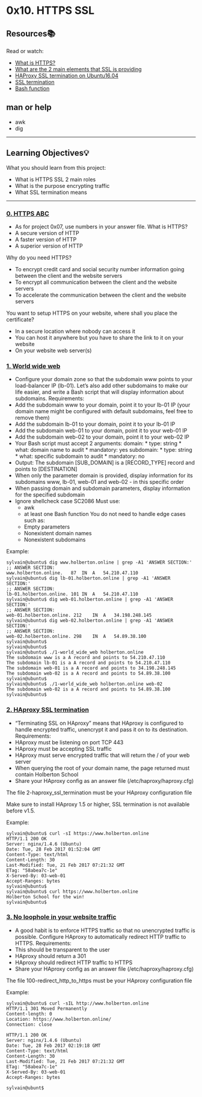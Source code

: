 # 0x10. HTTPS SSL

## Resources:books:
Read or watch:
* [What is HTTPS?](https://intranet.hbtn.io/rltoken/pawxG_0c1o86psexBOikIw)
* [What are the 2 main elements that SSL is providing](https://intranet.hbtn.io/rltoken/jXCB9Hn-ALcP78kPMHtnSA)
* [HAProxy SSL termination on Ubuntu16.04](https://intranet.hbtn.io/rltoken/UkbvWfKF6ZAY_CUvlM32lA)
* [SSL termination](https://intranet.hbtn.io/rltoken/VFq2MQ9qHXw2Nb11tnWF6Q)
* [Bash function](https://intranet.hbtn.io/rltoken/v4PUYiN5CxhYKSycYaVvLw)

## man or help
* awk
* dig

---
## Learning Objectives:bulb:
What you should learn from this project:

* What is HTTPS SSL 2 main roles
* What is the purpose encrypting traffic
* What SSL termination means

---

### [0. HTTPS ABC](./0-https_abc)
* As for project 0x07, use numbers in your answer file.
What is HTTPS?
* A secure version of HTTP
* A faster version of HTTP
* A superior version of HTTP

Why do you need HTTPS?
* To encrypt credit card and social security number information going between the client and the website servers
* To encrypt all communication between the client and the website servers
* To accelerate the communication between the client and the website servers

You want to setup HTTPS on your website, where shall you place the certificate?
* In a secure location where nobody can access it
* You can host it anywhere but you have to share the link to it on your website
* On your website web server(s)


### [1. World wide web](./1-world_wide_web)
* Configure your domain zone so that the subdomain www points to your load-balancer IP (lb-01).
Let’s also add other subdomains to make our life easier, and write a Bash script that will display information about subdomains.
Requirements:
* Add the subdomain www to your domain, point it to your lb-01 IP (your domain name might be configured with default subdomains, feel free to remove them)
* Add the subdomain lb-01 to your domain, point it to your lb-01 IP
* Add the subdomain web-01 to your domain, point it to your web-01 IP
* Add the subdomain web-02 to your domain, point it to your web-02 IP
* Your Bash script must accept 2 arguments:
     domain:
        * type: string
        * what: domain name to audit
        * mandatory: yes
     subdomain:
        * type: string
        * what: specific subdomain to audit
        * mandatory: no
 * Output: The subdomain [SUB_DOMAIN] is a [RECORD_TYPE] record and points to [DESTINATION]
* When only the parameter domain is provided, display information for its subdomains www, lb-01, web-01 and web-02 - in this specific order
* When passing domain and subdomain parameters, display information for the specified subdomain
* Ignore shellcheck case SC2086
   Must use:
   * awk
   * at least one Bash function
   You do not need to handle edge cases such as:
   * Empty parameters
   * Nonexistent domain names
   * Nonexistent subdomains

Example:
```
sylvain@ubuntu$ dig www.holberton.online | grep -A1 'ANSWER SECTION:'
;; ANSWER SECTION:
www.holberton.online.   87  IN  A   54.210.47.110
sylvain@ubuntu$ dig lb-01.holberton.online | grep -A1 'ANSWER SECTION:'
;; ANSWER SECTION:
lb-01.holberton.online. 101 IN  A   54.210.47.110
sylvain@ubuntu$ dig web-01.holberton.online | grep -A1 'ANSWER SECTION:'
;; ANSWER SECTION:
web-01.holberton.online. 212    IN  A   34.198.248.145
sylvain@ubuntu$ dig web-02.holberton.online | grep -A1 'ANSWER SECTION:'
;; ANSWER SECTION:
web-02.holberton.online. 298    IN  A   54.89.38.100
sylvain@ubuntu$
sylvain@ubuntu$
sylvain@ubuntu$ ./1-world_wide_web holberton.online
The subdomain www is a A record and points to 54.210.47.110
The subdomain lb-01 is a A record and points to 54.210.47.110
The subdomain web-01 is a A record and points to 34.198.248.145
The subdomain web-02 is a A record and points to 54.89.38.100
sylvain@ubuntu$
sylvain@ubuntu$ ./1-world_wide_web holberton.online web-02
The subdomain web-02 is a A record and points to 54.89.38.100
sylvain@ubuntu$
```

### [2. HAproxy SSL termination](./2-haproxy_ssl_termination)
* “Terminating SSL on HAproxy” means that HAproxy is configured to handle encrypted traffic, unencrypt it and pass it on to its destination.
Requirements:
* HAproxy must be listening on port TCP 443
* HAproxy must be accepting SSL traffic
* HAproxy must serve encrypted traffic that will return the / of your web server
* When querying the root of your domain name, the page returned must contain Holberton School
* Share your HAproxy config as an answer file (/etc/haproxy/haproxy.cfg)

The file 2-haproxy_ssl_termination must be your HAproxy configuration file

Make sure to install HAproxy 1.5 or higher, SSL termination is not available before v1.5.

Example:
```
sylvain@ubuntu$ curl -sI https://www.holberton.online
HTTP/1.1 200 OK
Server: nginx/1.4.6 (Ubuntu)
Date: Tue, 28 Feb 2017 01:52:04 GMT
Content-Type: text/html
Content-Length: 30
Last-Modified: Tue, 21 Feb 2017 07:21:32 GMT
ETag: "58abea7c-1e"
X-Served-By: 03-web-01
Accept-Ranges: bytes
sylvain@ubuntu$
sylvain@ubuntu$ curl https://www.holberton.online
Holberton School for the win!
sylvain@ubuntu$
```

### [3. No loophole in your website traffic](./100-redirect_http_to_https)
* A good habit is to enforce HTTPS traffic so that no unencrypted traffic is possible. Configure HAproxy to automatically redirect HTTP traffic to HTTPS.
Requirements:
* This should be transparent to the user
* HAproxy should return a 301
* HAproxy should redirect HTTP traffic to HTTPS
* Share your HAproxy config as an answer file (/etc/haproxy/haproxy.cfg)

The file 100-redirect_http_to_https must be your HAproxy configuration file

Example:
```
sylvain@ubuntu$ curl -sIL http://www.holberton.online
HTTP/1.1 301 Moved Permanently
Content-length: 0
Location: https://www.holberton.online/
Connection: close

HTTP/1.1 200 OK
Server: nginx/1.4.6 (Ubuntu)
Date: Tue, 28 Feb 2017 02:19:18 GMT
Content-Type: text/html
Content-Length: 30
Last-Modified: Tue, 21 Feb 2017 07:21:32 GMT
ETag: "58abea7c-1e"
X-Served-By: 03-web-01
Accept-Ranges: bytes

sylvain@ubunt$
